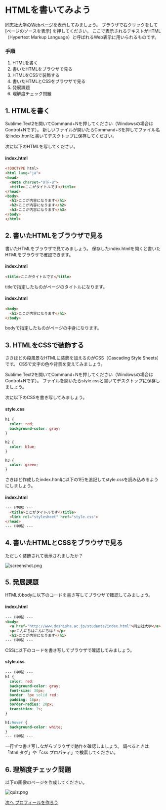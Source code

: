 #  HTMLを書いてみよう

[同志社大学のWebページ](http://www.doshisha.ac.jp/index.html)を表示してみましょう。
ブラウザで右クリックをして [ページのソースを表示] を押してください。
ここで表示されるテキストがHTML（Hypertext Markup Language）と呼ばれるWeb表示に用いられるものです。

### 手順

1. HTMLを書く 
1. 書いたHTMLをブラウザで見る
1. HTMLをCSSで装飾する
1. 書いたHTMLとCSSをブラウザで見る
1. 発展課題
1. 理解度チェック問題

## 1. HTMLを書く

Sublime Text2を開いてCommand+Nを押してください（Windowsの場合はControl+Nです）。
新しいファイルが開いたらCommand+Sを押してファイル名をindex.htmlと書いてデスクトップに保存してください。

次に以下のHTMLを写してください。

#### index.html

```html
<!DOCTYPE html>
<html lang="ja">
<head>
  <meta charset="UTF-8">
  <title>ここがタイトルです</title>
</head>
<body>
  <h1>ここが内容になります</h1>
  <h2>ここが内容になります</h2>
  <h3>ここが内容になります</h3>
</body>
</html>
```

## 2. 書いたHTMLをブラウザで見る

書いたHTMLをブラウザで見てみましょう。
保存したindex.htmlを開くと書いたHTMLをブラウザで確認できます。

#### index.html

```html
<title>ここがタイトルです</title>
```

titleで指定したものがページのタイトルになります。

#### index.html

```html
<body>
  <h1>ここが内容になります</h1>  
</body>
```

bodyで指定したものがページの中身になります。

## 3. HTMLをCSSで装飾する

さきほどの殺風景なHTMLに装飾を加えるのがCSS（Cascading Style Sheets）です。
CSSで文字の色や背景を変えてみましょう。

Sublime Text2を開いてCommand+Nを押してください（Windowsの場合はControl+Nです）。
ファイルを開いたらstyle.cssと書いてデスクトップに保存しましょう。

次に以下のCSSを書き写してみましょう。

#### style.css

```css
h1 {
  color: red;
  background-color: gray;
}

h2 {
  color: blue;
}

h3 {
  color: green;
}
```

さきほど作成したindex.htmlに以下の1行を追記してstyle.cssを読み込めるようにしましょう。

#### index.html

```html
---（中略）---
  <title>ここがタイトルです</title>
  <link rel="stylesheet" href="style.css">
</head>
---（中略）---
```

## 4. 書いたHTMLとCSSをブラウザで見る

ただしく装飾されて表示されましたか？

![screenshot.png](images/helloworld/screenshot.png)

## 5. 発展課題

HTMLのbodyに以下のコードを書き写してブラウザで確認してみましょう。

#### index.html

```html
---（中略）---
<body>
  <a href="http://www.doshisha.ac.jp/students/index.html">同志社大学</a>
  <p>こんにちはこんにちは！</p>
  <h1>ここが内容になります</h1>
---（中略）---
```

CSSに以下のコードを書き写してブラウザで確認してみましょう。

#### style.css

```css
---（中略）---
h1 {
  color: red;
  background-color: gray;
  font-size: 30px;
  border: 3px solid red;
  padding: 16px;
  border-radius: 20px;
  transition: 1s;
}

h1:hover {
  background-color: white;
}
---（中略）---
```

一行ずつ書き写しながらブラウザで動作を確認しましょう。
調べるときは「html タグ」や「css プロパティ」で検索してください。

## 6. 理解度チェック問題

以下の画像のページを作成してください。

![quiz.png](images/helloworld/quiz.png)

[次へ プロフィールを作ろう](../01/profile.md)
